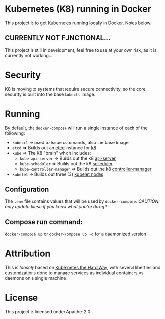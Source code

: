 # Kubernetes (K8) running in Docker
This project is to get [Kubernetes](https://kubernetes.io/) running locally in Docker.  Notes below.

## CURRENTLY NOT FUNCTIONAL...
This project is still in development, feel free to use at your own risk, as it is currently not working...

# Security
K8 is moving to systems that require secure connectivity, so the core security is built into the base `kubectl` image.

# Running
By default, the `docker-compose` will run a single instance of each of the following:
- `kubectl` => used to issue commands, also the base image
- `etcd` => Builds out an [etcd]() instance for [k8](https://kubernetes.io/docs/concepts/overview/components/#etcd)
- `kube` => The K8 "brain" which includes:
  - `kube-api-server` => Builds out the k8 [api-server](https://kubernetes.io/docs/concepts/overview/components/#kube-apiserver)
  - `kube-scheduler` => Builds out the k8 [scheduler](https://kubernetes.io/docs/concepts/overview/components/#kube-scheduler)
  - `kube-controller-manager` => Builds out the k8 [controller-manager](https://kubernetes.io/docs/concepts/overview/components/#kube-controller-manager)
- `kubelet` => Builds out three (3) [kubelet nodes](https://kubernetes.io/docs/concepts/overview/components/#node-components)

## Configuration
The `.env` file contains values that will be used by `docker-compose`.  _CAUTION: only update these if you know what you're doing!!_

## Compose run command:
`docker-compose up` or `docker-compose up -d` for a daemonized version

# Attribution
This is _loosely_ based on [Kubernetes the Hard Way](https://github.com/kelseyhightower/kubernetes-the-hard-way), with several liberties and customizations done to manage services as individual containers vs daemons on a single machine.

# License
This project is licensed under Apache-2.0.
